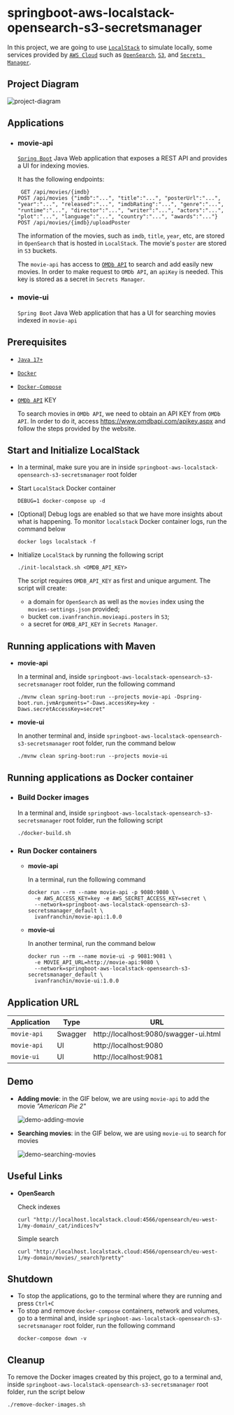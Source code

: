# springboot-aws-localstack-opensearch-s3-secretsmanager

In this project, we are going to use [`LocalStack`](https://localstack.cloud/) to simulate locally, some services provided by [`AWS Cloud`](https://aws.amazon.com/) such as [`OpenSearch`](https://aws.amazon.com/opensearch-service/), [`S3`](https://aws.amazon.com/s3/), and [`Secrets Manager`](https://aws.amazon.com/secrets-manager/).

## Project Diagram

![project-diagram](documentation/project-diagram.jpeg)

## Applications

- ### movie-api

  [`Spring Boot`](https://docs.spring.io/spring-boot/docs/current/reference/htmlsingle/) Java Web application that exposes a REST API and provides a UI for indexing movies.

  It has the following endpoints:
  ```
   GET /api/movies/{imdb}
  POST /api/movies {"imdb":"...", "title":"...", "posterUrl":"...", "year":"...", "released":"...", "imdbRating":"...", "genre":"...", "runtime":"...", "director":"...", "writer":"...", "actors":"...", "plot":"...", "language":"...", "country":"...", "awards":"..."}
  POST /api/movies/{imdb}/uploadPoster
  ```

  The information of the movies, such as `imdb`, `title`, `year`, etc, are stored in `OpenSearch` that is hosted in `LocalStack`. The movie's `poster` are stored in `S3` buckets.

  The `movie-api` has access to [`OMDb API`](https://www.omdbapi.com/) to search and add easily new movies. In order to make request to `OMDb API`, an `apiKey` is needed. This key is stored as a secret in `Secrets Manager`.

- ### movie-ui

  `Spring Boot` Java Web application that has a UI for searching movies indexed in `movie-api`

## Prerequisites

- [`Java 17+`](https://www.oracle.com/java/technologies/downloads/#java17)
- [`Docker`](https://www.docker.com/)
- [`Docker-Compose`](https://docs.docker.com/compose/install/)
- [`OMDb API`](https://www.omdbapi.com/) KEY

  To search movies in `OMDb API`, we need to obtain an API KEY from `OMDb API`. In order to do it, access https://www.omdbapi.com/apikey.aspx and follow the steps provided by the website.

## Start and Initialize LocalStack

- In a terminal, make sure you are in inside `springboot-aws-localstack-opensearch-s3-secretsmanager` root folder

- Start `LocalStack` Docker container
  ```
  DEBUG=1 docker-compose up -d
  ```

- \[Optional\] Debug logs are enabled so that we have more insights about what is happening. To monitor `localstack` Docker container logs, run the command below
  ```
  docker logs localstack -f
  ```

- Initialize `LocalStack` by running the following script
  ```
  ./init-localstack.sh <OMDB_API_KEY>
  ```
  The script requires `OMDB_API_KEY` as first and unique argument. The script will create:
  - a domain for `OpenSearch` as well as the `movies` index using the `movies-settings.json` provided;
  - bucket `com.ivanfranchin.movieapi.posters` in `S3`;
  - a secret for `OMDB_API_KEY` in `Secrets Manager`.

## Running applications with Maven

- **movie-api**
  
  In a terminal and, inside `springboot-aws-localstack-opensearch-s3-secretsmanager` root folder, run the following command
  ```
  ./mvnw clean spring-boot:run --projects movie-api -Dspring-boot.run.jvmArguments="-Daws.accessKey=key -Daws.secretAccessKey=secret"
  ```

- **movie-ui**

  In another terminal and, inside `springboot-aws-localstack-opensearch-s3-secretsmanager` root folder, run the command below
  ```
  ./mvnw clean spring-boot:run --projects movie-ui
  ```

## Running applications as Docker container

- ### Build Docker images

  In a terminal and, inside `springboot-aws-localstack-opensearch-s3-secretsmanager` root folder, run the following script
  ```
  ./docker-build.sh
  ```

- ### Run Docker containers

  - **movie-api**
    
    In a terminal, run the following command
    ```
    docker run --rm --name movie-api -p 9080:9080 \
      -e AWS_ACCESS_KEY=key -e AWS_SECRET_ACCESS_KEY=secret \
      --network=springboot-aws-localstack-opensearch-s3-secretsmanager_default \
      ivanfranchin/movie-api:1.0.0
    ```

  - **movie-ui**

    In another terminal, run the command below
    ```
    docker run --rm --name movie-ui -p 9081:9081 \
      -e MOVIE_API_URL=http://movie-api:9080 \
      --network=springboot-aws-localstack-opensearch-s3-secretsmanager_default \
      ivanfranchin/movie-ui:1.0.0
    ```

## Application URL

| Application | Type    | URL                                   |
|-------------|---------|---------------------------------------|
| `movie-api` | Swagger | http://localhost:9080/swagger-ui.html |
| `movie-api` | UI      | http://localhost:9080                 |
| `movie-ui`  | UI      | http://localhost:9081                 |

## Demo

- **Adding movie**: in the GIF below, we are using `movie-api` to add the movie _"American Pie 2"_

  ![demo-adding-movie](documentation/demo-adding-movie.gif)

- **Searching movies**: in the GIF below, we are using `movie-ui` to search for movies

  ![demo-searching-movies](documentation/demo-searching-movies.gif)

## Useful Links

- **OpenSearch**

  Check indexes
  ```
  curl "http://localhost.localstack.cloud:4566/opensearch/eu-west-1/my-domain/_cat/indices?v"
  ```
  
  Simple search
  ```
  curl "http://localhost.localstack.cloud:4566/opensearch/eu-west-1/my-domain/movies/_search?pretty"
  ```

## Shutdown

- To stop the applications, go to the terminal where they are running and press `Ctrl+C`
- To stop and remove `docker-compose` containers, network and volumes, go to a terminal and, inside `springboot-aws-localstack-opensearch-s3-secretsmanager` root folder, run the following command
  ```
  docker-compose down -v
  ```

## Cleanup

To remove the Docker images created by this project, go to a terminal and, inside `springboot-aws-localstack-opensearch-s3-secretsmanager` root folder, run the script below
```
./remove-docker-images.sh
```
